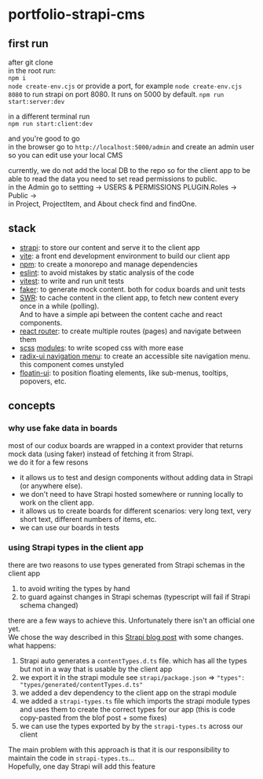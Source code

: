 # portfolio-strapi-cms

## first run

after git clone  
in the root run:  
`npm i`  
`node create-env.cjs` or provide a port, for example `node create-env.cjs 8080` to run strapi on port 8080. It runs on 5000 by default.
`npm run start:server:dev`

in a different terminal run  
`npm run start:client:dev`

and you're good to go  
in the browser go to `http://localhost:5000/admin` and create an admin user so you can edit use your local CMS

currently, we do not add the local DB to the repo so for the client app to be able to read the data you need to set read permissions to public.  
in the Admin go to settting -> USERS & PERMISSIONS PLUGIN.Roles -> Public ->  
in Project, ProjectItem, and About check find and findOne.

## stack

- [strapi](https://docs.strapi.io/): to store our content and serve it to the client app
- [vite](https://vitejs.dev/): a front end development environment to build our client app
- [npm](https://docs.npmjs.com/cli/v10/using-npm/workspaces): to create a monorepo and manage dependencies
- [eslint](https://eslint.org/): to avoid mistakes by static analysis of the code
- [vitest](https://vitest.dev/guide/): to write and run unit tests
- [faker](https://fakerjs.dev/): to generate mock content. both for codux boards and unit tests
- [SWR](https://swr.vercel.app/docs/getting-started): to cache content in the client app, to fetch new content every once in a while (polling).  
  And to have a simple api between the content cache and react components.
- [react router](https://reactrouter.com/en/main): to create multiple routes (pages) and navigate between them
- [scss](https://sass-lang.com/guide/) [modules](https://github.com/css-modules/css-modules): to write scoped css with more ease
- [radix-ui navigation menu](https://www.radix-ui.com/primitives/docs/components/navigation-menu): to create an accessible site navigation menu. this component comes unstyled
- [floatin-ui](https://floating-ui.com/docs/react): to position floating elements, like sub-menus, tooltips, popovers, etc.

## concepts

### why use fake data in boards

most of our codux boards are wrapped in a context provider that returns mock data (using faker) instead of fetching it from Strapi.  
we do it for a few resons

- it allows us to test and design components without adding data in Strapi (or anywhere else).
- we don't need to have Strapi hosted somewhere or running locally to work on the client app.
- it allows us to create boards for different scenarios: very long text, very short text, different numbers of items, etc.
- we can use our boards in tests

### using Strapi types in the client app

there are two reasons to use types generated from Strapi schemas in the client app

1. to avoid writing the types by hand
2. to guard against changes in Strapi schemas (typescript will fail if Strapi schema changed)

there are a few ways to achieve this. Unfortunately there isn't an official one yet.  
We chose the way described in this [Strapi blog post](https://strapi.io/blog/improve-your-frontend-experience-with-strapi-types-and-type-script) with some changes.  
what happens:

1. Strapi auto generates a `contentTypes.d.ts` file. which has all the types but not in a way that is usable by the client app
2. we export it in the strapi module see `strapi/package.json` => `"types": "types/generated/contentTypes.d.ts"`
3. we added a dev dependency to the client app on the strapi module
4. we added a `strapi-types.ts` file which imports the strapi module types and uses them to create the correct types for our app (this is code copy-pasted from the blof post + some fixes)
5. we can use the types exported by by the `strapi-types.ts` across our client

The main problem with this approach is that it is our responsibility to maintain the code in `strapi-types.ts`...  
Hopefully, one day Strapi will add this feature
